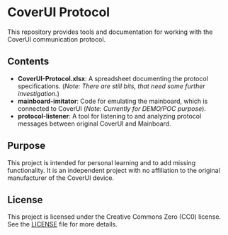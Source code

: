 # CoverUI Protocol

This repository provides tools and documentation for working with the CoverUI communication protocol.

## Contents

- **CoverUI-Protocol.xlsx**: A spreadsheet documenting the protocol specifications. (*Note: There are still bits, that need some further investigation.*)
- **mainboard-imitator**: Code for emulating the mainboard, which is connected to CoverUI (*Note: Currently for DEMO/POC purpose*).
- **protocol-listener**: A tool for listening to and analyzing protocol messages between original CoverUI and Mainboard.

## Purpose

This project is intended for personal learning and to add missing functionality. It is an independent project with no affiliation to the original manufacturer of the CoverUI device.

## License

This project is licensed under the Creative Commons Zero (CC0) license. See the [LICENSE](LICENSE) file for more details.